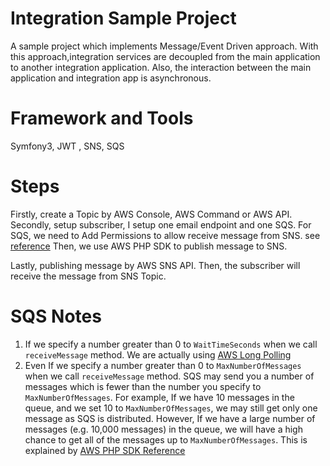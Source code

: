 Integration Sample Project
===============

A sample project which implements Message/Event Driven approach.
With this approach,integration services are decoupled from the main application to another integration application.
Also, the interaction between the main application and integration app is asynchronous.

# Framework and Tools
Symfony3, JWT , SNS, SQS 

# Steps
Firstly, create a Topic by AWS Console, AWS Command or AWS API.
Secondly, setup subscriber, I setup one email endpoint and one SQS.
For SQS, we need to Add Permissions to allow receive message from SNS.
see [reference](http://docs.aws.amazon.com/sns/latest/dg/SendMessageToSQS.html)
Then, we use AWS PHP SDK to publish message to SNS.

Lastly, publishing message by AWS SNS API. Then, the subscriber will receive the message from SNS Topic.

# SQS Notes
1. If we specify a number greater than 0 to `WaitTimeSeconds` when we call `receiveMessage` method.
We are actually using [AWS Long Polling](http://docs.aws.amazon.com/AWSSimpleQueueService/latest/SQSDeveloperGuide/sqs-long-polling.html)
2. Even If we specify a number greater than 0 to `MaxNumberOfMessages` when we call `receiveMessage` method.
SQS may send you a number of messages which is fewer than the number you specify to `MaxNumberOfMessages`. For example, If we have 10 messages in the queue,
and we set 10 to `MaxNumberOfMessages`, we may still get only one message as SQS is distributed. However,
If we have a large number of messages (e.g. 10,000 messages) in the queue, we will have a high chance to get all of the messages up to `MaxNumberOfMessages`.
This is explained by [AWS PHP SDK Reference](http://docs.aws.amazon.com/aws-sdk-php/v3/api/api-sqs-2012-11-05.html#receivemessage) 
